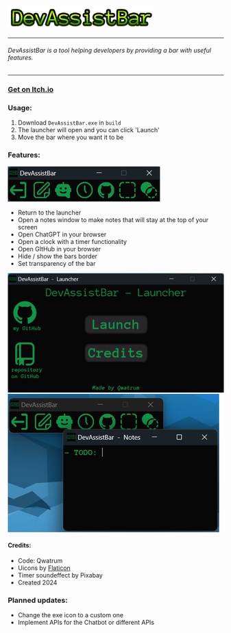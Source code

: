 # ![DevAssistBar](notes/title.png)
------------

###### DevAssistBar is a tool helping developers by providing a bar with useful features.

------------
### [Get on Itch.io](qwatrum.itch.io/devassistbar "Get on Itch.io")

### Usage:
1. Download `DevAssistBar.exe` in `build`
2. The launcher will open and you can click 'Launch'
3. Move the bar where you want it to be

### Features:
![Bar](notes/dab02.png)
- Return to the launcher
- Open a notes window to make notes that will stay at the top of your screen
- Open ChatGPT in your browser
- Open a clock with a timer functionality
- Open GItHub in your browser
- Hide / show the bars border
- Set transparency of the bar

![Launcher](notes/dab01.png)
![Preview](notes/dab03.png)

#### Credits:
- Code: Qwatrum
- Uicons by <a href="https://www.flaticon.com/uicons">Flaticon</a>
- Timer soundeffect by Pixabay
- Created 2024

### Planned updates:
- Change the exe icon to a custom one
- Implement APIs for the Chatbot or different APIs
